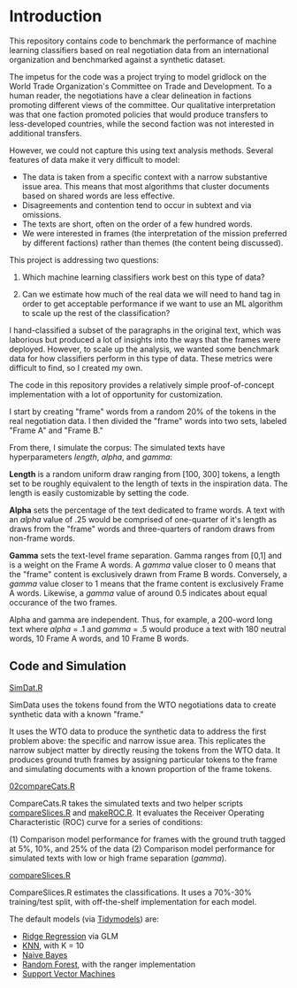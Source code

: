 # Introduction
This repository contains code to benchmark the performance of machine learning classifiers based on real negotiation data from an international organization and benchmarked against a synthetic dataset.

The impetus for the code was a project trying to model gridlock on the World Trade Organization's Committee on Trade and Development. To a human reader, the negotiations have a clear delineation in factions promoting different views of the committee. Our qualitative interpretation was that one faction promoted policies that would produce transfers to less-developed countries, while the second faction was not interested in additional transfers.

However, we could not capture this using text analysis methods. Several features of data make it very difficult to model:

- The data is taken from a specific context with a narrow substantive issue area. This means that most algorithms that cluster documents based on shared words are less effective.
- Disagreements and contention tend to occur in subtext and via omissions.
- The texts are short, often on the order of a few hundred words.
- We were interested in frames (the interpretation of the mission preferred by different factions) rather than themes (the content being discussed).

This project is addressing two questions:
1. Which machine learning classifiers work best on this type of data?

2. Can we estimate how much of the real data we will need to hand tag in order to get acceptable performance if we want to use an ML algorithm to scale up the rest of the classification?
  
I hand-classified a subset of the paragraphs in the original text, which was laborious but produced a lot of insights into the ways that the frames were deployed. However, to scale up the analysis, we wanted some benchmark data for how classifiers perform in this type of data. These metrics were difficult to find, so I created my own.

The code in this repository provides a relatively simple proof-of-concept implementation with a lot of opportunity for customization. 

I start by creating "frame" words from a random 20\% of the tokens in the real negotiation data. I then divided the "frame" words into two sets, labeled "Frame A" and "Frame B." 

From there, I simulate the corpus:
The simulated texts have hyperparameters *length*, *alpha*, and *gamma*:

**Length** is a random uniform draw ranging from \[100, 300\] tokens, a length set to be roughly equivalent to the length of texts in the inspiration data. The length is easily customizable by setting the code.

**Alpha** sets the percentage of the text dedicated to frame words. A text with an *alpha* value of .25 would be comprised of one-quarter of it's length as draws from the "frame" words and three-quarters of random draws from non-frame words.

**Gamma** sets the text-level frame separation. Gamma ranges from \[0,1\] and is a weight on the Frame A words. A *gamma* value closer to 0 means that the "frame" content is exclusively drawn from Frame B words. Conversely, a *gamma* value closer to 1 means that the frame content is exclusively Frame A words. Likewise, a *gamma* value of around 0.5 indicates about equal occurance of the two frames.

Alpha and gamma are independent. Thus, for example, a 200-word long text where *alpha* = .1 and *gamma* = .5 would produce a text with 180 neutral words, 10 Frame A words, and 10 Frame B words.

## Code and Simulation

[SimDat.R]("SimDat.R")

SimData uses the tokens found from the WTO negotiations data to create synthetic data with a known "frame." 

It uses the WTO data to produce the synthetic data to address the first problem above: the specific and narrow issue area. This replicates the narrow subject matter by directly reusing the tokens from the WTO data. It produces ground truth frames by assigning particular tokens to the frame and simulating documents with a known proportion of the frame tokens.

[02compareCats.R]("02compareCats.R")

CompareCats.R takes the simulated texts and two helper scripts [compareSlices.R]("compareSlices.R") and [makeROC.R]("makeROC.R"). It evaluates the Receiver Operating Characteristic (ROC) curve for a series of conditions: 

(1) Comparison model performance for frames with the ground truth tagged at 5%, 10%, and 25% of the data
(2) Comparison model performance for simulated texts with low or high frame separation (*gamma*). 

[compareSlices.R]("compareSlices.R")

CompareSlices.R estimates the classifications. It uses a 70%-30% training/test split, with off-the-shelf implementation for each model.

The default models (via [Tidymodels](https://www.tidymodels.org/)) are:

- [Ridge Regression](https://parsnip.tidymodels.org/reference/details_logistic_reg_glmnet.html) via GLM
- [KNN](https://parsnip.tidymodels.org/reference/details_nearest_neighbor_kknn.html), with K = 10
- [Naive Bayes](https://parsnip.tidymodels.org/reference/naive_Bayes.html)
- [Random Forest](https://parsnip.tidymodels.org/reference/rand_forest.html), with the ranger implementation
- [Support Vector Machines](https://parsnip.tidymodels.org/reference/details_svm_linear_kernlab.html)
